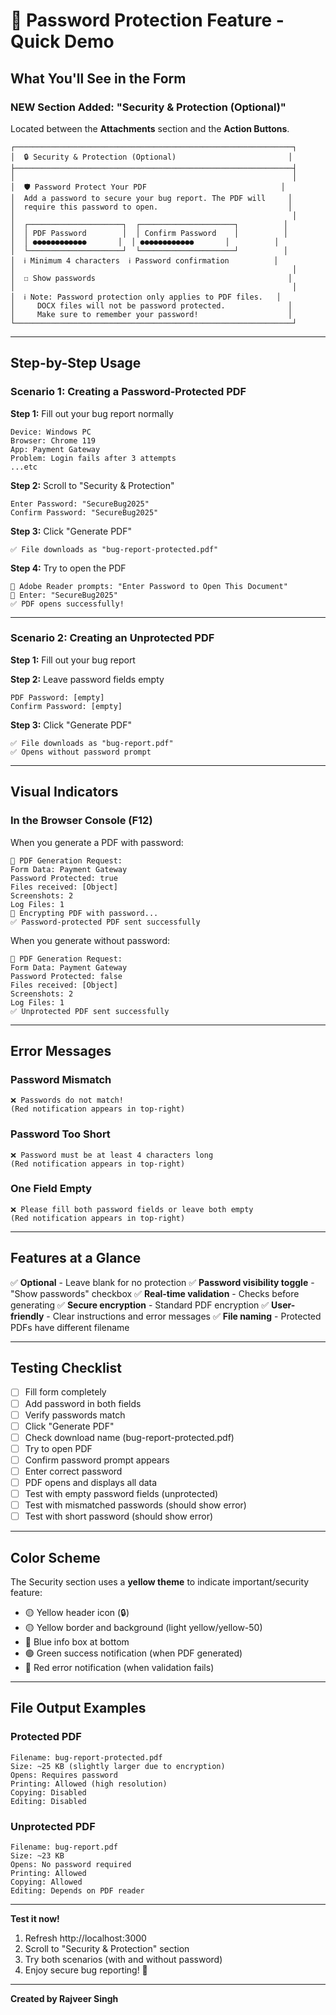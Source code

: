 # 🔐 Password Protection Feature - Quick Demo

## What You'll See in the Form

### NEW Section Added: "Security & Protection (Optional)"

Located between the **Attachments** section and the **Action Buttons**.

```
┌──────────────────────────────────────────────────────────────┐
│  🔒 Security & Protection (Optional)                         │
├──────────────────────────────────────────────────────────────┤
│                                                              │
│  🛡️ Password Protect Your PDF                              │
│  Add a password to secure your bug report. The PDF will     │
│  require this password to open.                             │
│                                                              │
│  ┌─────────────────────┐  ┌─────────────────────┐          │
│  │ PDF Password        │  │ Confirm Password    │          │
│  │ ●●●●●●●●●●●●       │  │ ●●●●●●●●●●●●       │          │
│  └─────────────────────┘  └─────────────────────┘          │
│  ℹ️ Minimum 4 characters  ℹ️ Password confirmation          │
│                                                              │
│  ☐ Show passwords                                           │
│                                                              │
│  ℹ️ Note: Password protection only applies to PDF files.   │
│     DOCX files will not be password protected.              │
│     Make sure to remember your password!                    │
└──────────────────────────────────────────────────────────────┘
```

---

## Step-by-Step Usage

### Scenario 1: Creating a Password-Protected PDF

**Step 1:** Fill out your bug report normally
```
Device: Windows PC
Browser: Chrome 119
App: Payment Gateway
Problem: Login fails after 3 attempts
...etc
```

**Step 2:** Scroll to "Security & Protection"
```
Enter Password: "SecureBug2025"
Confirm Password: "SecureBug2025"
```

**Step 3:** Click "Generate PDF"
```
✅ File downloads as "bug-report-protected.pdf"
```

**Step 4:** Try to open the PDF
```
📄 Adobe Reader prompts: "Enter Password to Open This Document"
🔑 Enter: "SecureBug2025"
✅ PDF opens successfully!
```

---

### Scenario 2: Creating an Unprotected PDF

**Step 1:** Fill out your bug report

**Step 2:** Leave password fields empty
```
PDF Password: [empty]
Confirm Password: [empty]
```

**Step 3:** Click "Generate PDF"
```
✅ File downloads as "bug-report.pdf"
✅ Opens without password prompt
```

---

## Visual Indicators

### In the Browser Console (F12)
When you generate a PDF with password:
```
📝 PDF Generation Request:
Form Data: Payment Gateway
Password Protected: true
Files received: [Object]
Screenshots: 2
Log Files: 1
🔐 Encrypting PDF with password...
✅ Password-protected PDF sent successfully
```

When you generate without password:
```
📝 PDF Generation Request:
Form Data: Payment Gateway
Password Protected: false
Files received: [Object]
Screenshots: 2
Log Files: 1
✅ Unprotected PDF sent successfully
```

---

## Error Messages

### Password Mismatch
```
❌ Passwords do not match!
(Red notification appears in top-right)
```

### Password Too Short
```
❌ Password must be at least 4 characters long
(Red notification appears in top-right)
```

### One Field Empty
```
❌ Please fill both password fields or leave both empty
(Red notification appears in top-right)
```

---

## Features at a Glance

✅ **Optional** - Leave blank for no protection
✅ **Password visibility toggle** - "Show passwords" checkbox
✅ **Real-time validation** - Checks before generating
✅ **Secure encryption** - Standard PDF encryption
✅ **User-friendly** - Clear instructions and error messages
✅ **File naming** - Protected PDFs have different filename

---

## Testing Checklist

- [ ] Fill form completely
- [ ] Add password in both fields
- [ ] Verify passwords match
- [ ] Click "Generate PDF"
- [ ] Check download name (bug-report-protected.pdf)
- [ ] Try to open PDF
- [ ] Confirm password prompt appears
- [ ] Enter correct password
- [ ] PDF opens and displays all data
- [ ] Test with empty password fields (unprotected)
- [ ] Test with mismatched passwords (should show error)
- [ ] Test with short password (should show error)

---

## Color Scheme

The Security section uses a **yellow theme** to indicate important/security feature:

- 🟡 Yellow header icon (🔒)
- 🟡 Yellow border and background (light yellow/yellow-50)
- 🔵 Blue info box at bottom
- 🟢 Green success notification (when PDF generated)
- 🔴 Red error notification (when validation fails)

---

## File Output Examples

### Protected PDF
```
Filename: bug-report-protected.pdf
Size: ~25 KB (slightly larger due to encryption)
Opens: Requires password
Printing: Allowed (high resolution)
Copying: Disabled
Editing: Disabled
```

### Unprotected PDF
```
Filename: bug-report.pdf
Size: ~23 KB
Opens: No password required
Printing: Allowed
Copying: Allowed
Editing: Depends on PDF reader
```

---

**Test it now!**
1. Refresh http://localhost:3000
2. Scroll to "Security & Protection" section
3. Try both scenarios (with and without password)
4. Enjoy secure bug reporting! 🎉

---

**Created by Rajveer Singh**
